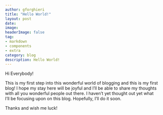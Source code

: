 ```yaml
---
author: gforghieri
title: "Hello World!"
layout: post
date:
image:
headerImage: false
tag:
- markdown
- components
- extra
category: blog
description: Hello World!
---
```


Hi Everybody!

This is my first step into this wonderful world of blogging and this is my first blog!
I hope my stay here will be joyful and I’ll be able to share my thoughts with all you wonderful people out there.
I haven’t yet thought out yet what I’ll be focusing upon on this blog.
Hopefully, I’ll do it soon.

Thanks and wish me luck!
